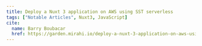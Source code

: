```yaml
---
title: Deploy a Nuxt 3 application on AWS using SST serverless
tags: ["Notable Articles", Nuxt3, JavaScript]
cite:
  name: Barry Boubacar
  href: https://garden.mirahi.io/deploy-a-nuxt-3-application-on-aws-using-sst-serverless/
---
```

